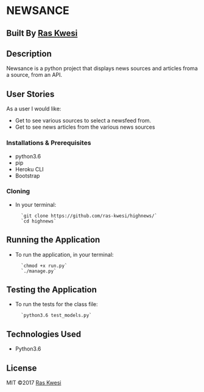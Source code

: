 # NEWSANCE

## Built By [Ras Kwesi](https://github.com/Ras-Kwesi/)

## Description
Newsance is a python project that displays news sources and articles froma a source, from an API.

## User Stories

As a user I would like:
* Get to see various sources to select a newsfeed from.
* Get to see news articles from the various news sources


### Installations & Prerequisites
* python3.6
* pip
* Heroku CLI
* Bootstrap

### Cloning
* In your terminal:
        
        `git clone https://github.com/ras-kwesi/highnews/`
        `cd highnews`

## Running the Application
* To run the application, in your terminal:

        `chmod +x run.py`
        `./manage.py`
        
## Testing the Application
* To run the tests for the class file:

        `python3.6 test_models.py`
   
## Technologies Used
* Python3.6

## License
MIT &copy;2017 [Ras Kwesi](https://github.com/ras-kwesi/)